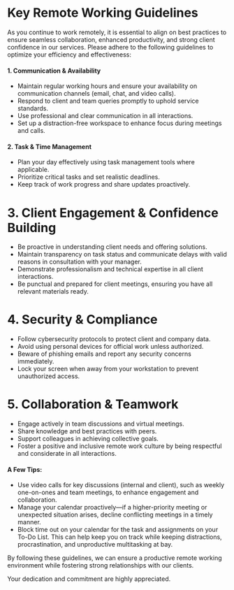 # **Key Remote Working Guidelines**

As you continue to work remotely, it is essential to align on best practices to ensure seamless collaboration, enhanced productivity, and strong client confidence in our services. Please adhere to the following guidelines to optimize your efficiency and effectiveness:

#### **1. Communication & Availability**

- Maintain regular working hours and ensure your availability on communication channels (email, chat, and video calls).
- Respond to client and team queries promptly to uphold service standards.
- Use professional and clear communication in all interactions.
- Set up a distraction-free workspace to enhance focus during meetings and calls.

#### **2. Task & Time Management**

- Plan your day effectively using task management tools where applicable.
- Prioritize critical tasks and set realistic deadlines.
- Keep track of work progress and share updates proactively.

# **3. Client Engagement & Confidence Building**

- Be proactive in understanding client needs and offering solutions.
- Maintain transparency on task status and communicate delays with valid reasons in consultation with your manager.
- Demonstrate professionalism and technical expertise in all client interactions.
- Be punctual and prepared for client meetings, ensuring you have all relevant materials ready.

# **4. Security & Compliance**

- Follow cybersecurity protocols to protect client and company data.
- Avoid using personal devices for official work unless authorized.
- Beware of phishing emails and report any security concerns immediately.
- Lock your screen when away from your workstation to prevent unauthorized access.

# **5. Collaboration & Teamwork**

- Engage actively in team discussions and virtual meetings.
- Share knowledge and best practices with peers.
- Support colleagues in achieving collective goals.
- Foster a positive and inclusive remote work culture by being respectful and considerate in all interactions.

#### **A Few Tips:**

- Use video calls for key discussions (internal and client), such as weekly one-on-ones and team meetings, to enhance engagement and collaboration.
- Manage your calendar proactively—if a higher-priority meeting or unexpected situation arises, decline conflicting meetings in a timely manner.
- Block time out on your calendar for the task and assignments on your To-Do List. This can help keep you on track while keeping distractions, procrastination, and unproductive multitasking at bay.

By following these guidelines, we can ensure a productive remote working environment while fostering strong relationships with our clients.

Your dedication and commitment are highly appreciated.